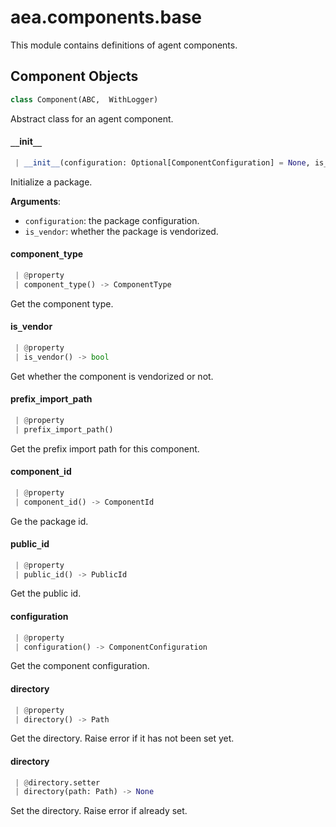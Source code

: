 <a name="aea.components.base"></a>
# aea.components.base

This module contains definitions of agent components.

<a name="aea.components.base.Component"></a>
## Component Objects

```python
class Component(ABC,  WithLogger)
```

Abstract class for an agent component.

<a name="aea.components.base.Component.__init__"></a>
#### `__`init`__`

```python
 | __init__(configuration: Optional[ComponentConfiguration] = None, is_vendor: bool = False)
```

Initialize a package.

**Arguments**:

- `configuration`: the package configuration.
- `is_vendor`: whether the package is vendorized.

<a name="aea.components.base.Component.component_type"></a>
#### component`_`type

```python
 | @property
 | component_type() -> ComponentType
```

Get the component type.

<a name="aea.components.base.Component.is_vendor"></a>
#### is`_`vendor

```python
 | @property
 | is_vendor() -> bool
```

Get whether the component is vendorized or not.

<a name="aea.components.base.Component.prefix_import_path"></a>
#### prefix`_`import`_`path

```python
 | @property
 | prefix_import_path()
```

Get the prefix import path for this component.

<a name="aea.components.base.Component.component_id"></a>
#### component`_`id

```python
 | @property
 | component_id() -> ComponentId
```

Ge the package id.

<a name="aea.components.base.Component.public_id"></a>
#### public`_`id

```python
 | @property
 | public_id() -> PublicId
```

Get the public id.

<a name="aea.components.base.Component.configuration"></a>
#### configuration

```python
 | @property
 | configuration() -> ComponentConfiguration
```

Get the component configuration.

<a name="aea.components.base.Component.directory"></a>
#### directory

```python
 | @property
 | directory() -> Path
```

Get the directory. Raise error if it has not been set yet.

<a name="aea.components.base.Component.directory"></a>
#### directory

```python
 | @directory.setter
 | directory(path: Path) -> None
```

Set the directory. Raise error if already set.

